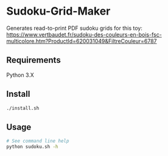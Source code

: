 # Sudoku-Grid-Maker

Generates read-to-print PDF sudoku grids for this toy:
https://www.vertbaudet.fr/sudoku-des-couleurs-en-bois-fsc-multicolore.htm?ProductId=620031049&FiltreCouleur=6787

## Requirements
Python 3.X

## Install
```sh
./install.sh
```

## Usage
```sh
# See command line help
python sudoku.sh -h
```